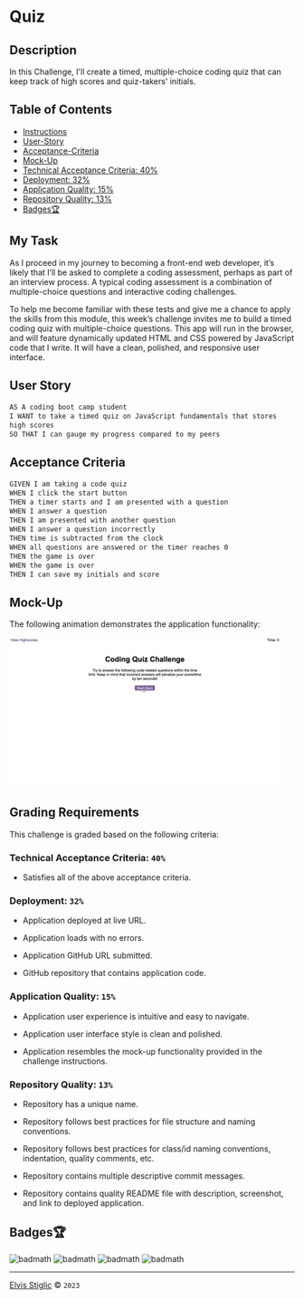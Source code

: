 # Quiz

## Description

In this Challenge, I'll create a timed, multiple-choice coding quiz that can keep track of high scores and quiz-takers' initials.

## Table of Contents

* [Instructions](#My-Task)
* [User-Story](#User-Story)
* [Acceptance-Criteria](#Acceptance-Criteria)
* [Mock-Up](#Mock-Up)
* [Technical Acceptance Criteria: 40%](#Technical-Acceptance-Criteria-40)
* [Deployment: 32%](#Deployment-32)
* [Application Quality: 15%](#Application-Quality-15)
* [Repository Quality: 13%](#Repository-Quality-13)
* [Badges🏆](#Badges)

## My Task

As I proceed in my journey to becoming a front-end web developer, it’s likely that I’ll be asked to complete a coding assessment, perhaps as part of an interview process. A typical coding assessment is a combination of multiple-choice questions and interactive coding challenges. 

To help me become familiar with these tests and give me a chance to apply the skills from this module, this week’s challenge invites me to build a timed coding quiz with multiple-choice questions. This app will run in the browser, and will feature dynamically updated HTML and CSS powered by JavaScript code that I write. It will have a clean, polished, and responsive user interface.

## User Story

```
AS A coding boot camp student
I WANT to take a timed quiz on JavaScript fundamentals that stores high scores
SO THAT I can gauge my progress compared to my peers
```

## Acceptance Criteria

```
GIVEN I am taking a code quiz
WHEN I click the start button
THEN a timer starts and I am presented with a question
WHEN I answer a question
THEN I am presented with another question
WHEN I answer a question incorrectly
THEN time is subtracted from the clock
WHEN all questions are answered or the timer reaches 0
THEN the game is over
WHEN the game is over
THEN I can save my initials and score
```
  
## Mock-Up

The following animation demonstrates the application functionality:

![Animation of code quiz. Presses button to start quiz. Clicks the button for the answer to each question, displays if answer was correct or incorrect. Quiz finishes and displays high scores. User adds their intials, then clears their intials and starts over.](./assets/08-web-apis-challenge-demo.gif)

## Grading Requirements

This challenge is graded based on the following criteria: 

### Technical Acceptance Criteria: ```40%```

* Satisfies all of the above acceptance criteria.

### Deployment: ```32%```

* Application deployed at live URL.

* Application loads with no errors.

* Application GitHub URL submitted.

* GitHub repository that contains application code.

### Application Quality: ```15%```

* Application user experience is intuitive and easy to navigate.

* Application user interface style is clean and polished.

* Application resembles the mock-up functionality provided in the challenge instructions.

### Repository Quality: ```13%```

* Repository has a unique name.

* Repository follows best practices for file structure and naming conventions.

* Repository follows best practices for class/id naming conventions, indentation, quality comments, etc.

* Repository contains multiple descriptive commit messages.

* Repository contains quality README file with description, screenshot, and link to deployed application.

## Badges🏆

![badmath](https://img.shields.io/github/languages/top/nuketurtle/Quiz)
![badmath](https://img.shields.io/github/repo-size/nuketurtle/Quiz)
![badmath](https://img.shields.io/github/commits-since/nuketurtle/Quiz/817ef2b?label=Total%20comits%20since%20first)
![badmath](https://img.shields.io/github/last-commit/nuketurtle/Quiz)

---

[Elvis Stiglic](https://www.linkedin.com/in/elvisstiglic) © ```2023```